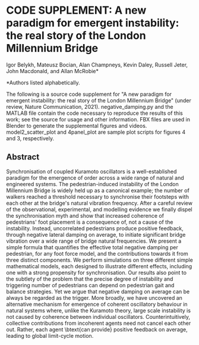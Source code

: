 # CODE SUPPLEMENT: A new paradigm for emergent instability: the real story of the London Millennium Bridge

Igor Belykh, Mateusz Bocian, Alan Champneys, Kevin Daley, Russell Jeter, John Macdonald, and Allan McRobie*

*Authors listed alphabetically.

The following is a source code supplement for "A new paradigm for emergent instability: the real story of the London Millennium Bridge" (under review, Nature Communication, 2021).  negative_damping.py and the MATLAB file contain the code necessary to reproduce the results of this work; see the source for usage and other information.  FBX files are used in Blender to generate the supplemental figures and videos.  model2_scatter_plot and 4panel_plot are sample plot scripts for figures 4 and 3, respectively.

## Abstract
Synchronisation of coupled Kuramoto oscillators is a well-established
paradigm for the emergence of order across a wide range of natural and
engineered systems. The pedestrian-induced instability of the London
Millennium Bridge is widely held up as a canonical example; the number
of walkers reached a threshold necessary to synchronise their
footsteps with each other at the bridge's natural vibration frequency.
After a careful review of the observational, experimental, and
modelling evidence we finally dispel the synchronisation myth and show
that increased coherence of pedestrians' foot placement is a
consequence of, not a cause of the instability. Instead, uncorrelated
pedestrians produce positive feedback, through negative lateral damping on average, to initiate
significant bridge vibration over a wide range of bridge natural frequencies. We present a simple formula that quantifies the effective
total negative damping per pedestrian, for any foot force model, and
the contributions towards it from three distinct components. We
perform simulations on three different simple mathematical models,
each designed to illustrate different effects, including one with a
strong propensity for synchronisation. Our results also point to the subtlety of the problem that the precise degree of instability and triggering number of pedestrians can depend on pedestrian gait and balance strategies. Yet we argue that negative damping on average can be always be regarded as the trigger. More broadly, we have uncovered an alternative mechanism for
emergence of coherent oscillatory behaviour in natural systems where, unlike the Kuramoto theory, large scale instability is not caused by coherence between individual oscillators. Counterintuitively, collective contributions from incoherent agents need not cancel each other out. Rather, each agent \btext{can provide} positive feedback on average, leading to global limit-cycle motion.
